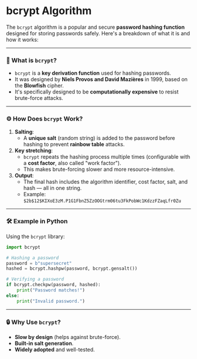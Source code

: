 # bcrypt Algorithm

The `bcrypt` algorithm is a popular and secure **password hashing function** designed for storing passwords safely. Here's a breakdown of what it is and how it works:

---

### 🔐 What is `bcrypt`?
- `bcrypt` is a **key derivation function** used for hashing passwords.
- It was designed by **Niels Provos and David Mazières** in 1999, based on the **Blowfish** cipher.
- It's specifically designed to be **computationally expensive** to resist brute-force attacks.

---

### ⚙️ How Does `bcrypt` Work?
1. **Salting**: 
   - A **unique salt** (random string) is added to the password before hashing to prevent **rainbow table** attacks.
2. **Key stretching**:
   - `bcrypt` repeats the hashing process multiple times (configurable with a **cost factor**, also called "work factor").
   - This makes brute-forcing slower and more resource-intensive.
3. **Output**: 
   - The final hash includes the algorithm identifier, cost factor, salt, and hash — all in one string.
   - Example: `$2b$12$KIXoE3zM.P1G1FbnZ5ZzOOGtrm06tu3FkPobWc1KdzzFZaqLfr0Zu`

---

### 🛠️ Example in Python
Using the `bcrypt` library:
```python
import bcrypt

# Hashing a password
password = b"supersecret"
hashed = bcrypt.hashpw(password, bcrypt.gensalt())

# Verifying a password
if bcrypt.checkpw(password, hashed):
    print("Password matches!")
else:
    print("Invalid password.")
```

---

### 🔒 Why Use `bcrypt`?
- **Slow by design** (helps against brute-force).
- **Built-in salt generation**.
- **Widely adopted** and well-tested.
